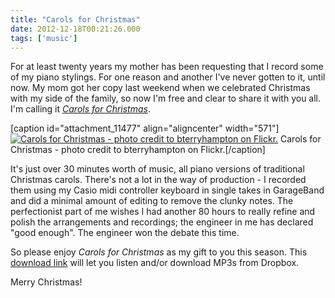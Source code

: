 ```yaml
---
title: "Carols for Christmas"
date: 2012-12-18T00:21:26.000
tags: ['music']
---
```


For at least twenty years my mother has been requesting that I record some of my piano stylings. For one reason and another I've never gotten to it, until now. My mom got her copy last weekend when we celebrated Christmas with my side of the family, so now I'm free and clear to share it with you all. I'm calling it [_Carols for Christmas_](https://www.dropbox.com/sh/udiadekdc99akc6/AADzppw1KdFczRFiZaEZoU5Ea?dl=0).

\[caption id="attachment\_11477" align="aligncenter" width="571"\][![Carols for Christmas - photo credit to bterryhampton on Flickr.](/images/2012/carols-for-christmas-cover.jpeg)](https://www.dropbox.com/sh/udiadekdc99akc6/AADzppw1KdFczRFiZaEZoU5Ea?dl=0) Carols for Christmas - photo credit to bterryhampton on Flickr.\[/caption\]

It's just over 30 minutes worth of music, all piano versions of traditional Christmas carols. There's not a lot in the way of production - I recorded them using my Casio midi controller keyboard in single takes in GarageBand and did a minimal amount of editing to remove the clunky notes. The perfectionist part of me wishes I had another 80 hours to really refine and polish the arrangements and recordings; the engineer in me has declared "good enough". The engineer won the debate this time.

So please enjoy _Carols for Christmas_ as my gift to you this season. This [download link](https://www.dropbox.com/sh/udiadekdc99akc6/AADzppw1KdFczRFiZaEZoU5Ea?dl=0) will let you listen and/or download MP3s from Dropbox.

Merry Christmas!
